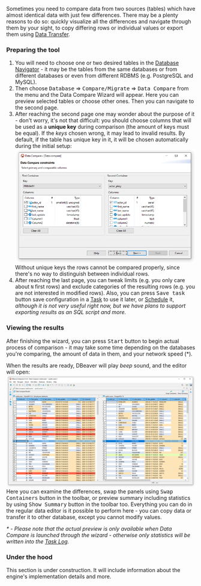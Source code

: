 Sometimes you need to compare data from two sources (tables) which have almost identical data with just few differences.
There may be a plenty reasons to do so: quickly visualize all the differences and navigate through them by your sight,
to copy differing rows or individual values or export them using [Data Transfer](Data-transfer). 

### Preparing the tool
1. You will need to choose one or two desired tables in the [Database Navigator](Database-Navigator) - it may be the
   tables from the same databases or from different databases or even from different RDBMS (e.g. PostgreSQL and MySQL).
2. Then choose <kbd>Database</kbd> &rArr; <kbd>Compare/Migrate</kbd> &rArr; <kbd>Data Compare</kbd> from the menu and the
   Data Compare Wizard will appear. Here you can preview selected tables or choose other ones. Then you can navigate
   to the second page.
3. After reaching the second page one may wonder about the purpose of it - don't worry, it's not that difficult: you
   should choose columns that will be used as a **unique key** during comparison (the amount of keys must be equal).
   If the _keys_ chosen wrong, it may lead to invalid results. By default, if the table has unique key in it, it will
   be chosen automatically during the initial setup:
   ![](images/ug/tools/data-compare-wizard-constraints.png)
   Without unique keys the rows cannot be compared properly, since there's no way to distinguish between individual rows.
4. After reaching the last page, you can tweak limits (e.g. you only care about `N` first rows) and exclude categories
   of the resulting rows (e.g. you are not interested in modified rows). Also, you can press <kbd>Save task</kbd> button
   save configuration in a [Task](Task-Management) to use it later, or [Schedule](Task-Scheduler) it,
   _although it is not very useful right now, but we have plans to support exporting results as an SQL script and more._ 

### Viewing the results
After finishing the wizard, you can press <kbd>Start</kbd> button to begin actual process of comparison - it may take
some time depending on the databases you're comparing, the amount of data in them, and your network speed (*).

When the results are ready, DBeaver will play _beep_ sound, and the editor will open:
![](images/ug/tools/data-compare-editor.png)
Here you can examine the differences, swap the panels using <kbd>Swap Containers</kbd> button in the toolbar,
or preview summary including statistics by using <kbd>Show Summary</kbd> button in the toolbar too. Everything you can
do in the regular data editor is it possible to perform here - you can copy data or transfer it to other database, except
you cannot modify values.

_* - Please note that the actual preview is only available when Data Compare is launched through the wizard - otherwise only
statistics will be written into the [Task Log](Task-Management#Execution-log)._

### Under the hood
This section is under construction. It will include information about the engine's implementation details and more.